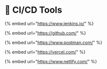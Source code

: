 # 🚕 CI/CD Tools

{% embed url="https://www.jenkins.io/" %}

{% embed url="https://github.com/" %}

{% embed url="https://www.postman.com/" %}

{% embed url="https://vercel.com/" %}

{% embed url="https://www.netlify.com/" %}
